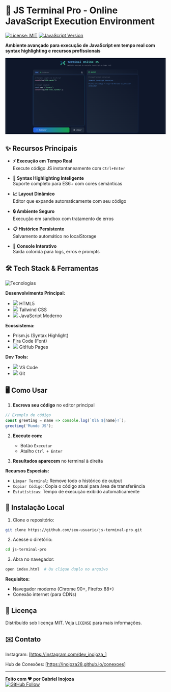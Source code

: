 # 🚀 JS Terminal Pro - Online JavaScript Execution Environment

[![License: MIT](https://img.shields.io/badge/License-MIT-blue.svg)](https://opensource.org/licenses/MIT)
[![JavaScript Version](https://img.shields.io/badge/JavaScript-ES6%2B-yellow)](https://developer.mozilla.org/docs/Web/JavaScript)

**Ambiente avançado para execução de JavaScript em tempo real com syntax highlighting e recursos profissionais**


![Screenshot do JS Terminal Pro](preview/screenshot.png) <!-- Adicione uma screenshot -->

## ✨ Recursos Principais

- **⚡ Execução em Tempo Real**  
  Execute código JS instantaneamente com `Ctrl+Enter`
  
- **🎨 Syntax Highlighting Inteligente**  
  Suporte completo para ES6+ com cores semânticas

- **📈 Layout Dinâmico**  
  Editor que expande automaticamente com seu código

- **🔒 Ambiente Seguro**  
  Execução em sandbox com tratamento de erros

- **📋 Histórico Persistente**  
  Salvamento automático no localStorage

- **🚦 Console Interativo**  
  Saída colorida para logs, erros e prompts

## 🛠️ Tech Stack & Ferramentas

<div align="left">
  <img src="https://skillicons.dev/icons?i=html,css,tailwind,js,git,github,vscode" alt="Tecnologias" />
</div>

**Desenvolvimento Principal:**
- <img src="https://skillicons.dev/icons?i=html" width="16"/> HTML5
- <img src="https://skillicons.dev/icons?i=tailwind" width="16"/> Tailwind CSS
- <img src="https://skillicons.dev/icons?i=js" width="16"/> JavaScript Moderno

**Ecossistema:**
- Prism.js (Syntax Highlight)
- Fira Code (Font)
- <img src="https://skillicons.dev/icons?i=github" width="16"/> GitHub Pages

**Dev Tools:**
- <img src="https://skillicons.dev/icons?i=vscode" width="16"/> VS Code
- <img src="https://skillicons.dev/icons?i=git" width="16"/> Git

## 🖥️ Como Usar

1. **Escreva seu código** no editor principal
```javascript
// Exemplo de código
const greeting = name => console.log(`Olá ${name}!`);
greeting('Mundo JS');
```

2. **Execute com:**
   - Botão `Executar`
   - Atalho `Ctrl + Enter`

3. **Resultados aparecem** no terminal à direita

**Recursos Especiais:**
- `Limpar Terminal`: Remove todo o histórico de output
- `Copiar Código`: Copia o código atual para área de transferência
- `Estatísticas`: Tempo de execução exibido automaticamente

## 🚀 Instalação Local

1. Clone o repositório:
```bash
git clone https://github.com/seu-usuario/js-terminal-pro.git
```

2. Acesse o diretório:
```bash
cd js-terminal-pro
```

3. Abra no navegador:
```bash
open index.html  # Ou clique duplo no arquivo
```

**Requisitos:**  
- Navegador moderno (Chrome 90+, Firefox 88+)
- Conexão internet (para CDNs)


## 📄 Licença

Distribuído sob licença MIT. Veja `LICENSE` para mais informações.

## ✉️ Contato

Instagram: [https://instagram.com/dev_inojoza_] 

Hub de Conexões: [https://inojoza28.github.io/conexoes]

---

**Feito com ❤️ por Gabriel Inojoza**  
[![GitHub Follow](https://img.shields.io/github/followers/inojoza28?style=social)](https://github.com/inojoza28)


